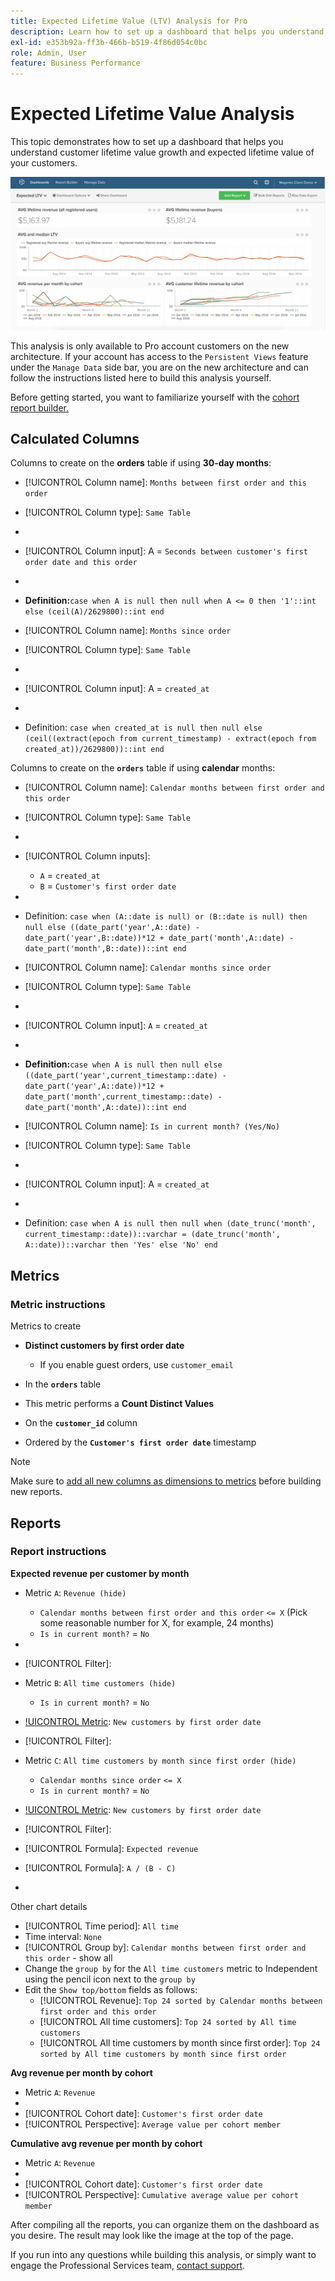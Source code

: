 ```yaml
---
title: Expected Lifetime Value (LTV) Analysis for Pro
description: Learn how to set up a dashboard that helps you understand customer lifetime value growth and expected lifetime value of your customers.
exl-id: e353b92a-ff3b-466b-b519-4f86d054c0bc
role: Admin, User
feature: Business Performance
---
```

# Expected Lifetime Value Analysis

This topic demonstrates how to set up a dashboard that helps you understand customer lifetime value growth and expected lifetime value of your customers. 

![](../../assets/exp-lifetim-value-anyalysis.png)

This analysis is only available to Pro account customers on the new architecture. If your account has access to the `Persistent Views` feature under the `Manage Data` side bar, you are on the new architecture and can follow the instructions listed here to build this analysis yourself.

Before getting started, you want to familiarize yourself with the [cohort report builder.](../dev-reports/cohort-rpt-bldr.md)

## Calculated Columns

Columns to create on the **orders** table if using **30-day months**:

* [!UICONTROL Column name]: `Months between first order and this order`
* [!UICONTROL Column type]: `Same Table`
* [!UICONTROL Column equation]: `CALCULATION`
* [!UICONTROL Column input]: A = `Seconds between customer's first order date and this order`
* [!UICONTROL Datatype]: `Integer`
* **Definition:**`case when A is null then null when A <= 0 then '1'::int else (ceil(A)/2629800)::int end`

* [!UICONTROL Column name]: `Months since order`
* [!UICONTROL Column type]: `Same Table`
* [!UICONTROL Column equation]: `CALCULATION`
* [!UICONTROL Column input]: A = `created_at`
* [!UICONTROL Datatype]: `Integer`
* Definition: `case when created_at is null then null else (ceil((extract(epoch from current_timestamp) - extract(epoch from created_at))/2629800))::int end`

Columns to create on the **`orders`** table if using **calendar** months:

* [!UICONTROL Column name]: `Calendar months between first order and this order`
* [!UICONTROL Column type]: `Same Table`
* [!UICONTROL Column equation]: `CALCULATION`
* [!UICONTROL Column inputs]:
  * `A` = `created_at`
  * `B` = `Customer's first order date`

* [!UICONTROL Datatype]: `Integer`
* Definition: `case when (A::date is null) or (B::date is null) then null else ((date_part('year',A::date) - date_part('year',B::date))*12 + date_part('month',A::date) - date_part('month',B::date))::int end`

* [!UICONTROL Column name]: `Calendar months since order`
* [!UICONTROL Column type]: `Same Table`
* [!UICONTROL Column equation]: `CALCULATION`
* [!UICONTROL Column input]: `A` = `created_at`
* [!UICONTROL Datatype]: `Integer`
* **Definition:**`case when A is null then null else ((date_part('year',current_timestamp::date) - date_part('year',A::date))*12 + date_part('month',current_timestamp::date) - date_part('month',A::date))::int end`

* [!UICONTROL Column name]: `Is in current month? (Yes/No)`
* [!UICONTROL Column type]: `Same Table`
* [!UICONTROL Column equation]: `CALCULATION`
* [!UICONTROL Column input]: A = `created_at`
* [!UICONTROL Datatype]: `String`
* Definition: `case when A is null then null when (date_trunc('month', current_timestamp::date))::varchar = (date_trunc('month', A::date))::varchar then 'Yes' else 'No' end`

## Metrics

### Metric instructions

Metrics to create

* **Distinct customers by first order date**
  * If you enable guest orders, use `customer_email`

* In the **`orders`** table
* This metric performs a **Count Distinct Values**
* On the **`customer_id`** column
* Ordered by the **`Customer's first order date`** timestamp

>[!NOTE]
>
>Make sure to [add all new columns as dimensions to metrics](../../data-analyst/data-warehouse-mgr/manage-data-dimensions-metrics.md) before building new reports.

## Reports

### Report instructions

**Expected revenue per customer by month**

* Metric `A`: `Revenue (hide)`
  * `Calendar months between first order and this order` `<= X` (Pick some reasonable number for X, for example, 24 months)
  * `Is in current month?` = `No`

* [!UICONTROL Metric]: `Revenue`
* [!UICONTROL Filter]:

* Metric `B`: `All time customers (hide)`
  * `Is in current month?` = `No`

* [!UICONTROL Metric]: `New customers by first order date`
* [!UICONTROL Filter]:

* Metric `C`: `All time customers by month since first order (hide)`
  * `Calendar months since order` `<= X`
  * `Is in current month?` = `No`

* [!UICONTROL Metric]: `New customers by first order date`
* [!UICONTROL Filter]:

* [!UICONTROL Formula]: `Expected revenue`
* [!UICONTROL Formula]: `A / (B - C)`
* [!UICONTROL Format]: `Currency`

Other chart details

* [!UICONTROL Time period]: `All time`
* Time interval: `None`
* [!UICONTROL Group by]: `Calendar months between first order and this order` - show all
* Change the `group by` for the `All time customers` metric to Independent using the pencil icon next to the `group by`
* Edit the `Show top/bottom` fields as follows:
  * [!UICONTROL Revenue]: `Top 24 sorted by Calendar months between first order and this order`
  * [!UICONTROL All time customers]: `Top 24 sorted by All time customers`
  * [!UICONTROL All time customers by month since first order]: `Top 24 sorted by All time customers by month since first order`

**Avg revenue per month by cohort**

* Metric `A`: `Revenue`
* [!UICONTROL Metric view]: `Cohort`
* [!UICONTROL Cohort date]: `Customer's first order date`
* [!UICONTROL Perspective]: `Average value per cohort member`

**Cumulative avg revenue per month by cohort**

* Metric `A`: `Revenue`
* [!UICONTROL Metric view]: `Cohort`
* [!UICONTROL Cohort date]: `Customer's first order date`
* [!UICONTROL Perspective]: `Cumulative average value per cohort member`

After compiling all the reports, you can organize them on the dashboard as you desire. The result may look like the image at the top of the page.

If you run into any questions while building this analysis, or simply want to engage the Professional Services team, [contact support](https://experienceleague.adobe.com/docs/commerce-knowledge-base/kb/troubleshooting/miscellaneous/mbi-service-policies.html).
